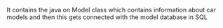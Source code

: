 It contains the java on Model class which contains information about car models and then this gets connected with the model database in SQL 
